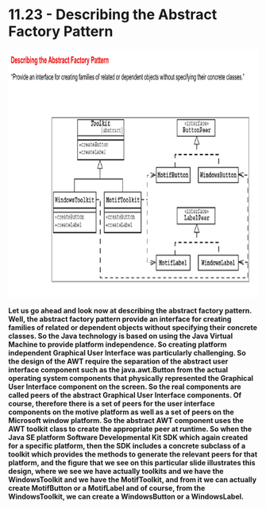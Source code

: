 # 11.23 - Describing the Abstract Factory Pattern

<img src="/images/11_23_01.jpg" width="800" height="500">

**Let us go ahead and look now at describing the abstract factory pattern. Well, the abstract factory pattern provide an interface for creating families of related or dependent objects without specifying their concrete classes. So the Java technology is based on using the Java Virtual Machine to provide platform independence. So creating platform independent Graphical User Interface was particularly challenging. So the design of the AWT require the separation of the abstract user interface component such as the java.awt.Button from the actual operating system components that physically represented the Graphical User Interface component on the screen. So the real components are called peers of the abstract Graphical User Interface components. Of course, therefore there is a set of peers for the user interface components on the motive platform as well as a set of peers on the Microsoft window platform. So the abstract AWT component uses the AWT toolkit class to create the appropriate peer at runtime. So when the Java SE platform Software Developmental Kit SDK which again created for a specific platform, then the SDK includes a concrete subclass of a toolkit which provides the methods to generate the relevant peers for that platform, and the figure that we see on this particular slide illustrates this design, where we see we have actually toolkits and we have the WindowsToolkit and we have the MotifToolkit, and from it we can actually create MotifButton or a MotifLabel and of course, from the WindowsToolkit, we can create a WindowsButton or a WindowsLabel.**

